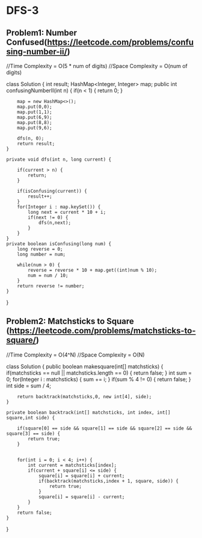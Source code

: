 # DFS-3

## Problem1: Number Confused(https://leetcode.com/problems/confusing-number-ii/)

//Time Complexity = O(5 \* num of digits)
//Space Complexity = O(num of digits)

class Solution {
int result;
HashMap<Integer, Integer> map;
public int confusingNumberII(int n) {
if(n < 1) {
return 0;
}

        map = new HashMap<>();
        map.put(0,0);
        map.put(1,1);
        map.put(6,9);
        map.put(8,8);
        map.put(9,6);

        dfs(n, 0);
        return result;
    }

    private void dfs(int n, long current) {

        if(current > n) {
            return;
        }

        if(isConfusing(current)) {
            result++;
        }
        for(Integer i : map.keySet()) {
            long next = current * 10 + i;
            if(next != 0) {
                dfs(n,next);
            }
        }
    }
    private boolean isConfusing(long num) {
        long reverse = 0;
        long number = num;

        while(num > 0) {
            reverse = reverse * 10 + map.get((int)num % 10);
            num = num / 10;
        }
        return reverse != number;
    }

}

## Problem2: Matchsticks to Square (https://leetcode.com/problems/matchsticks-to-square/)

//Time Complexity = O(4^N)
//Space Complexity = O(N)

class Solution {
public boolean makesquare(int[] matchsticks) {
if(matchsticks == null || matchsticks.length == 0) {
return false;
}
int sum = 0;
for(Integer i : matchsticks) {
sum += i;
}
if(sum % 4 != 0) {
return false;
}
int side = sum / 4;

        return backtrack(matchsticks,0, new int[4], side);
    }

    private boolean backtrack(int[] matchsticks, int index, int[] square,int side) {

        if(square[0] == side && square[1] == side && square[2] == side && square[3] == side) {
            return true;
        }


        for(int i = 0; i < 4; i++) {
            int current = matchsticks[index];
            if(current + square[i] <= side) {
                square[i] = square[i] + current;
                if(backtrack(matchsticks,index + 1, square, side)) {
                    return true;
                }
                square[i] = square[i] - current;
            }
        }
        return false;
    }

}
